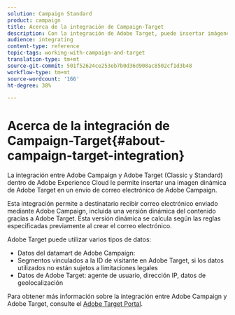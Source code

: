 ```yaml
---
solution: Campaign Standard
product: campaign
title: Acerca de la integración de Campaign-Target
description: Con la integración de Adobe Target, puede insertar imágenes dinámicas generadas por Adobe Target en los mensajes de Adobe Campaign.
audience: integrating
content-type: reference
topic-tags: working-with-campaign-and-target
translation-type: tm+mt
source-git-commit: 501f52624ce253eb7b0d36d908ac8502cf1d3b48
workflow-type: tm+mt
source-wordcount: '166'
ht-degree: 38%

---
```



# Acerca de la integración de Campaign-Target{#about-campaign-target-integration}

La integración entre Adobe Campaign y Adobe Target (Classic y Standard) dentro de Adobe Experience Cloud le permite insertar una imagen dinámica de Adobe Target en un envío de correo electrónico de Adobe Campaign.

Esta integración permite a destinatario recibir correo electrónico enviado mediante Adobe Campaign, incluida una versión dinámica del contenido gracias a Adobe Target. Esta versión dinámica se calcula según las reglas especificadas previamente al crear el correo electrónico.

Adobe Target puede utilizar varios tipos de datos:

* Datos del datamart de Adobe Campaign:
* Segmentos vinculados a la ID de visitante en Adobe Target, si los datos utilizados no están sujetos a limitaciones legales
* Datos de Adobe Target: agente de usuario, dirección IP, datos de geolocalización

Para obtener más información sobre la integración entre Adobe Campaign y Adobe Target, consulte el [Adobe Target Portal](https://docs.adobe.com/content/help/es-ES/target/using/integrate/campaign-and-target.html).
